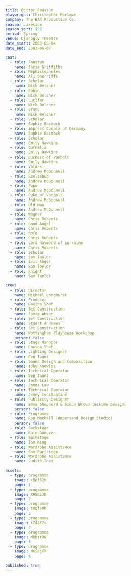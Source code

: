 ```yaml
---
title: Doctor Faustus
playwright: Christopher Marlowe
company: The BAR Production Co.
season: Lakeside
season_sort: 150
period: Spring
venue: Djanogly Theatre
date_start: 2003-06-04
date_end: 2003-06-07

cast:
  - role: Faustus
    name: Jamie Griffiths
  - role: Mephistopheles
    name: Ali Sherriffs
  - role: Scholar
    name: Nick Belcher
  - role: Robin
    name: Nick Belcher
  - role: Lucifer
    name: Nick Belcher
  - role: Bruno
    name: Nick Belcher
  - role: Scholar
    name: Sophie Bostock
  - role: Empress Carola of Germany
    name: Sophie Bostock
  - role: Scholar
    name: Emily Hawkins
  - role: Cornelia
    name: Emily Hawkins
  - role: Duchess of Vanholt
    name: Emily Hawkins
  - role: Valdes
    name: Andrew McDonnell
  - role: Beelzebub
    name: Andrew McDonnell
  - role: Pope
    name: Andrew McDonnell
  - role: Duke of Vanholt
    name: Andrew McDonnell
  - role: Old Man
    name: Andrew McDonnell
  - role: Wagner
    name: Chris Roberts
  - role: Good Angel
    name: Chris Roberts
  - role: Rafe
    name: Chris Roberts
  - role: Lord Raymond of Lorraine
    name: Chris Roberts
  - role: Scholar
    name: Sam Taylor
  - role: Evil Anger
    name: Sam Taylor
  - role: Knight
    name: Sam Taylor

crew:
  - role: Director
    name: Michael Longhurst
  - role: Producer
    name: Davina Shah
  - role: Set Construction
    name: Jamie Abson
  - role: Set Construction
    name: Stuart Andrews
  - role: Set Construction
    name: Nottingham Playhouse Workshop
    person: false
  - role: Stage Manager
    name: Davina Shah
  - role: Lighting Designer
    name: Ben Taunt
  - role: Sound Design and Composition
    name: Toby Knowles
  - role: Technical Operator
    name: Ben Taunt
  - role: Technical Operator
    name: James Law
  - role: Technical Operator
    name: Jenny Constantine
  - role: Publicity Designer
    name: Emma Shepherd & Simon Brown (Eskimo Design)
    person: false
  - role: Programme
    name: Roo Machell (Ampersand Design Studio)
    person: false
  - role: Backstage
    name: Kate Donovan
  - role: Backstage
    name: Tom King
  - role: Wardrobe Assistance
    name: Sam Partridge
  - role: Wardrobe Assistance
    name: Judith Thei

assets:
  - type: programme
    image: c5pfS2n
    page: 1
  - type: programme
    image: XRSRzJD
    page: 2
  - type: programme
    image: tRQfsnh
    page: 3
  - type: programme
    image: tZ4JfZs
    page: 4
  - type: programme
    image: MRbzrRw
    page: 5
  - type: programme
    image: NKS8jXX
    page: 6

published: true
---
```


